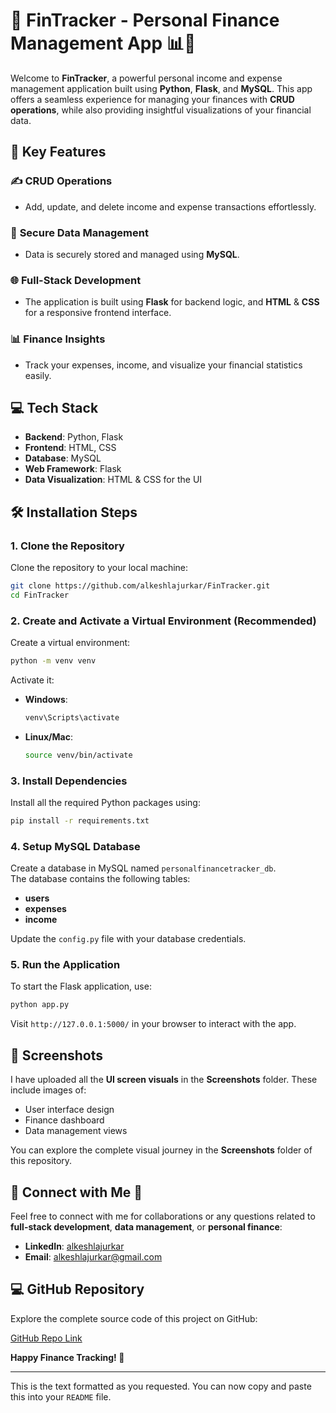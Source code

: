 # 🎉 FinTracker - Personal Finance Management App 📊💸

Welcome to **FinTracker**, a powerful personal income and expense management application built using **Python**, **Flask**, and **MySQL**. This app offers a seamless experience for managing your finances with **CRUD operations**, while also providing insightful visualizations of your financial data.

## 🔑 Key Features

### ✍️ **CRUD Operations**
- Add, update, and delete income and expense transactions effortlessly.

### 🔐 **Secure Data Management**
- Data is securely stored and managed using **MySQL**.

### 🌐 **Full-Stack Development**
- The application is built using **Flask** for backend logic, and **HTML** & **CSS** for a responsive frontend interface.

### 📊 **Finance Insights**
- Track your expenses, income, and visualize your financial statistics easily.

## 💻 Tech Stack

- **Backend**: Python, Flask
- **Frontend**: HTML, CSS
- **Database**: MySQL
- **Web Framework**: Flask
- **Data Visualization**: HTML & CSS for the UI

## 🛠️ Installation Steps

### 1. Clone the Repository

Clone the repository to your local machine:

```bash
git clone https://github.com/alkeshlajurkar/FinTracker.git
cd FinTracker
```

### 2. Create and Activate a Virtual Environment (Recommended)

Create a virtual environment:

```bash
python -m venv venv
```

Activate it:

- **Windows**:
  ```bash
  venv\Scripts\activate
  ```

- **Linux/Mac**:
  ```bash
  source venv/bin/activate
  ```

### 3. Install Dependencies

Install all the required Python packages using:

```bash
pip install -r requirements.txt
```

### 4. Setup MySQL Database

Create a database in MySQL named `personalfinancetracker_db`.  
The database contains the following tables:
  - **users**
  - **expenses**
  - **income**

Update the `config.py` file with your database credentials.

### 5. Run the Application

To start the Flask application, use:

```bash
python app.py
```

Visit `http://127.0.0.1:5000/` in your browser to interact with the app.

## 📸 Screenshots

I have uploaded all the **UI screen visuals** in the **Screenshots** folder. These include images of:

- User interface design
- Finance dashboard
- Data management views

You can explore the complete visual journey in the **Screenshots** folder of this repository.

## 🔗 Connect with Me 🤝

Feel free to connect with me for collaborations or any questions related to **full-stack development**, **data management**, or **personal finance**:

- **LinkedIn**: [alkeshlajurkar](https://www.linkedin.com/in/alkeshlajurkar/)
- **Email**: [alkeshlajurkar@gmail.com](mailto:alkeshlajurkar@gmail.com)

## 💻 GitHub Repository

Explore the complete source code of this project on GitHub:

[GitHub Repo Link](https://github.com/alkeshlajurkar/FinTracker)



**Happy Finance Tracking! 🚀**

---

This is the text formatted as you requested. You can now copy and paste this into your `README` file.

